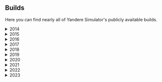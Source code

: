 ## Builds
Here you can find nearly all of Yandere Simulator's publicly available builds.

<details>
<summary>2014</summary>

- [October 1 (Yandere Simulator Benchmarking Test)](https://github.com/Yanchive/Yanchive/releases/download/Yanchive/Yandere.Simulator.Benchmarking.Test.1st.Oct.2014.zip)
- [November 13](https://github.com/Yanchive/Yanchive/releases/download/Yanchive/ys_2014_11_13.zip)
- [November 14](https://github.com/Yanchive/Yanchive/releases/download/Yanchive/ys_2014_11_14.zip)
- [December 1](https://github.com/Yanchive/Yanchive/releases/download/Yanchive/ys_2014_12_01.zip)
- [December 13](https://github.com/Yanchive/Yanchive/releases/download/Yanchive/ys_2014_12_13.zip)

</details>
<details>
<summary>2015</summary>

TBD.

</details>
<details>
<summary>2016</summary>

TBD.

</details>
<details>
<summary>2017</summary>

TBD.

</details>
<details>
<summary>2018</summary>

TBD.

</details>
<details>
<summary>2019</summary>

TBD.

</details>
<details>
<summary>2020</summary>

TBD.

</details>
<details>
<summary>2021</summary>

TBD.

</details>
<details>
<summary>2022</summary>

TBD.

</details>
<details>
<summary>2023</summary>

TBD.

</details>
